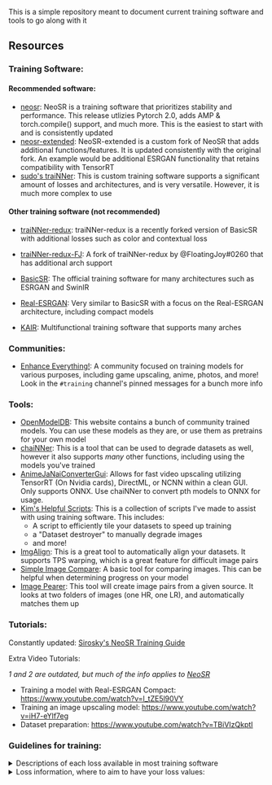 This is a simple repository meant to document current training software and tools to go along with it

## Resources

### Training Software:
#### Recommended software:
- [neosr](https://github.com/muslll/neosr): NeoSR is a training software that prioritizes stability and performance. This release utlizies Pytorch 2.0, adds AMP & torch.compile() support, and much more. This is the easiest to start with and is consistently updated
- [neosr-extended](https://github.com/Upscale-Community/neosr-extended): NeoSR-extended is a custom fork of NeoSR that adds additional functions/features. It is updated consistently with the original fork. An example would be additional ESRGAN functionality that retains compatibility with TensorRT
- [sudo's traiNNer](https://github.com/styler00dollar/Colab-traiNNer/): This is custom training software supports a significant amount of losses and architectures, and is very versatile. However, it is much more complex to use

#### Other training software (not recommended)

- [traiNNer-redux](https://github.com/joeyballentine/traiNNer-redux): traiNNer-redux is a recently forked version of BasicSR with additional losses such as color and contextual loss  

- [traiNNer-redux-FJ](https://github.com/FlotingDream/traiNNer-redux): A fork of traiNNer-redux by @FloatingJoy#0260 that has additional arch support

- [BasicSR](https://github.com/XPixelGroup/BasicSR): The official training software for many architectures such as ESRGAN and SwinIR

- [Real-ESRGAN](https://github.com/xinntao/Real-ESRGAN): Very similar to BasicSR with a focus on the Real-ESRGAN architecture, including compact models

- [KAIR](https://github.com/cszn/KAIR): Multifunctional training software that supports many arches

### Communities:
- [Enhance Everything!](https://discord.gg/cpAUpDK): A community focused on training models for various purposes, including game upscaling, anime, photos, and more! Look in the `#training` channel's pinned messages for a bunch more info

### Tools:
- [OpenModelDB](https://openmodeldb.info): This website contains a bunch of community trained models. You can use these models as they are, or use them as pretrains for your own model
- [chaiNNer](https://chainner.app/): This is a tool that can be used to degrade datasets as well, however it also supports *many* other functions, including using the models you've trained
- [AnimeJaNaiConverterGui](https://github.com/the-database/AnimeJaNaiConverterGui): Allows for fast video upscaling utilizing TensorRT (On Nvidia cards), DirectML, or NCNN within a clean GUI. Only supports ONNX. Use chaiNNer to convert pth models to ONNX for usage.
- [Kim's Helpful Scripts](https://github.com/Kim2091/helpful-scripts): This is a collection of scripts I've made to assist with using training software. This includes:
   * A script to efficiently tile your datasets to speed up training
   * a "Dataset destroyer" to manually degrade images
   * and more!
- [ImgAlign](https://github.com/sonic41592/ImgAlign): This is a great tool to automatically align your datasets. It supports TPS warping, which is a great feature for difficult image pairs
- [Simple Image Compare](https://github.com/Sirosky/Simple-Image-Compare): A basic tool for comparing images. This can be helpful when determining progress on your model
- [Image Pearer](https://github.com/Sirosky/Image-Pearer): This tool will create image pairs from a given source. It looks at two folders of images (one HR, one LR), and automatically matches them up

### Tutorials:
Constantly updated: [Sirosky's NeoSR Training Guide](https://github.com/Sirosky/Upscale-Hub/wiki/%F0%9F%93%88-Training-a-Model-in-NeoSR)

Extra Video Tutorials:

*1 and 2 are outdated, but much of the info applies to [NeoSR](https://github.com/muslll/neosr)*
- Training a model with Real-ESRGAN Compact: https://www.youtube.com/watch?v=l_tZE5l90VY
- Training an image upscaling model: https://www.youtube.com/watch?v=iH7-eYlf7eg
- Dataset preparation: https://www.youtube.com/watch?v=TBiVIzQkptI

### Guidelines for training:

<details>
<summary>Descriptions of each loss available in most training software</summary>
Here is a brief summary of some of the loss functions that are used for super resolution and image restoration tasks. Thanks to korvin for the info!

1. **L1Loss:** This is the mean absolute error (MAE) between the predicted and target images. It measures the average pixel-wise difference, and is simple to implement and fast to compute. However, it may produce blurry results and does not account for perceptual quality or high-frequency details. It can be used for any type of image. For example, it is suitable for low-level tasks such as denoising or inpainting, but also super resolution. It can be combined with other losses such as perceptual loss or GAN loss to improve the results.

2. **LRGBLoss:** This is a variant of L1Loss that computes the MAE separately for each color channel (red, green, blue) and then averages them. It is similar to L1Loss in terms of advantages and disadvantages, but it may be more sensitive to color differences. It can be used for any type of images, but it may not be optimal for grayscale images or images with different color spaces3.

3. **PerceptualLoss:** This is a loss function that uses a pre-trained network, such as VGG, to extract high-level features from the predicted and target images and then computes the MAE (or other measures) between them. It aims to capture the perceptual similarity and semantic content of the images, rather than the pixel-wise difference. It can produce more natural and realistic results, especially for high-level tasks such as super resolution or style transfer. However, it is computationally expensive, requires regularization and hyper-parameter tuning, and involves a large network trained on an unrelated task. It can be used for any type of images, but it may not be optimal for low-level tasks or images with different domains24.

4. **ContextualLoss:** This is a loss function that measures the similarity between two images based on the distribution of local patches. It uses a cosine similarity metric to compare the patches and then aggregates them using a generalized mean function. It can capture both global and local structures, as well as texture and style information. It can produce more diverse and detailed results, especially for texture synthesis or style transfer. However, it is computationally expensive, requires patch size selection and normalization, and may not be robust to geometric transformations or occlusions. It can be used for any type of images, but it may not be optimal for images with large variations or complex semantics5.

5. **ColorLoss:** There are many types of color loss. An explicit example would be this: a loss function that measures the color difference between two images using the CIEDE2000 formula, which is based on the human perception of color and accounts for factors such as luminance, hue, chroma, and contrast. It can produce more accurate and consistent color reproduction, especially for color enhancement or correction. However, it is computationally expensive, requires color space conversion and calibration, and may not capture other aspects of image quality such as sharpness or noise. It can be used for any type of images, but it may not be optimal for grayscale images or images with different color spaces.

6. **AverageLoss:** This is a loss function that computes the average of multiple loss functions, such as L1Loss, PerceptualLoss, ColorLoss, etc. It can combine the advantages of different losses and balance their trade-offs. It can produce more comprehensive and satisfactory results, especially for multi-objective tasks such as super resolution with color enhancement. It is very lightweight, but with some implementations can require fine-tuning. It can be used for any type of images, but it may not be optimal for single-objective tasks or tasks with conflicting objectives.

7. **GANLoss:** This is a loss function that uses a generative adversarial network (GAN) to discriminate between the predicted and target images. It aims to fool the discriminator network into thinking that the predicted image is real and indistinguishable from the target image. It can produce more sharp and realistic results, especially for high-level tasks such as super resolution or style transfer. However, it is computationally expensive, requires careful design and training of the discriminator network, and may suffer from instability or mode collapse issues. It can be used for any type of images, but it may not be optimal for low-level tasks or tasks with limited data.
</details>

<details>
<summary>Loss information, where to aim to have your loss values:</summary>

- **Most Losses:**: Aim for a value of 0. Lower is better.
- **GAN**: Ideal value varies with implementation.
- **SSIM**: Aim for a value of 1. Higher is better.

Metrics:
- **PSNR**: No specific target value. Higher is better.

**Example:**
- A loss value of 4.1821e-04 (0.00041821 in decimal) is better than 4.1821e-01 (0.41821) for the main losses. A value closer to 0 is ideal in this scenario.
- A loss value of 2.5325e+03 (2532.5 in decimal) is considered bad, as it's very high. You should tweak your config accordingly.

</details>

